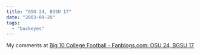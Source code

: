 ```yaml
---
title: "OSU 24, BGSU 17"
date: "2003-09-20"
tags: 
  - "buckeyes"
---
```


My comments at [Big 10 College Football - Fanblogs.com: OSU 24, BGSU 17](http://www.fanblogs.com/big10/archives/000343.php "Big 10 College Football - Fanblogs.com: OSU 24, BGSU 17")
